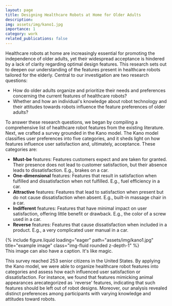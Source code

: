 ```yaml
---
layout: page
title: Designing Healthcare Robots at Home for Older Adults
description:
img: assets/img/kano1.jpg
importance: 1
category: work
related_publications: false
---
```


Healthcare robots at home are increasingly essential for promoting the independence of older adults, yet their widespread acceptance is hindered by a lack of clarity regarding optimal design features. This research sets out to deepen our understanding of the features present in healthcare robots tailored for the elderly. Central to our investigation are two research questions: 
- How do older adults organize and prioritize their needs and preferences concerning the current features of healthcare robots?
- Whether and how an individual's knowledge about robot technology and their attitudes towards robots influence the feature preferences of older adults?

To answer these research questions, we began by compiling a comprehensive list of healthcare robot features from the existing literature. Next, we crafted a survey grounded in the Kano model. The Kano model classifies user preferences into five categories, and it sheds light on how features influence user satisfaction and, ultimately, acceptance. These categories are:
- **Must-be** features: Features customers expect and are taken for granted. Their presence does not lead to customer satisfaction, but their absence leads to dissatisfaction. E.g., brakes on a car.
- **One-dimensional** features: Features that result in satisfaction when fulfilled and dissatisfaction when not fulfilled. E.g., fuel efficiency in a car.
- **Attractive** features: Features that lead to satisfaction when present but do not cause dissatisfaction when absent. E.g., built-in massage chair in a car.
- **Indifferent** features: Features that have minimal impact on user satisfaction, offering little benefit or drawback. E.g., the color of a screw used in a car.
- **Reverse** features: Features that cause dissatisfaction when included in a product. E.g., a very complicated user manual in a car.

<div class="row">
    <div class="col-sm mt-3 mt-md-0">
        {% include figure.liquid loading="eager" path="assets/img/kano1.jpg" title="example image" class="img-fluid rounded z-depth-1" %}
    </div>
</div>
<div class="caption">
    This image can also have a caption. It's like magic.
</div>

This survey reached 253 senior citizens in the United States. By applying the Kano model, we were able to organize healthcare robot features into categories and assess how each influenced user satisfaction or dissatisfaction. For instance, we found that features mimicking animal appearances arecategorized as `reverse' features, indicating that such features should be left out of robot designs. Moreover, our analysis revealed distinct preferences among participants with varying knowledge and attitudes toward robots.


